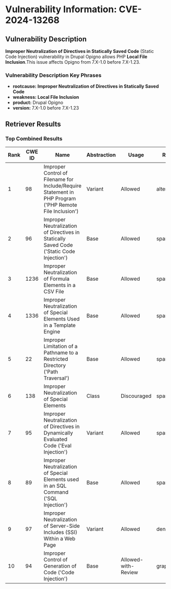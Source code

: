 # Vulnerability Information: CVE-2024-13268

## Vulnerability Description
**Improper Neutralization of Directives in Statically Saved Code** (Static Code Injection) vulnerability in Drupal Opigno allows PHP **Local File Inclusion**.This issue affects Opigno from 7.X-1.0 before 7.X-1.23.

### Vulnerability Description Key Phrases
- **rootcause:** **Improper Neutralization of Directives in Statically Saved Code**
- **weakness:** **Local File Inclusion**
- **product:** Drupal Opigno
- **version:** 7.X-1.0 before 7.X-1.23

## Retriever Results

### Top Combined Results

| Rank | CWE ID | Name | Abstraction | Usage  | Retrievers | Individual Scores |
|------|--------|------|-------------|-------|------------|-------------------|
| 1 | 98 | Improper Control of Filename for Include/Require Statement in PHP Program ('PHP Remote File Inclusion') | Variant | Allowed | alternate_terms | 1.000 |
| 2 | 96 | Improper Neutralization of Directives in Statically Saved Code ('Static Code Injection') | Base | Allowed | sparse | 0.247 |
| 3 | 1236 | Improper Neutralization of Formula Elements in a CSV File | Base | Allowed | sparse | 0.195 |
| 4 | 1336 | Improper Neutralization of Special Elements Used in a Template Engine | Base | Allowed | sparse | 0.184 |
| 5 | 22 | Improper Limitation of a Pathname to a Restricted Directory ('Path Traversal') | Base | Allowed | sparse | 0.183 |
| 6 | 138 | Improper Neutralization of Special Elements | Class | Discouraged | sparse | 0.170 |
| 7 | 95 | Improper Neutralization of Directives in Dynamically Evaluated Code ('Eval Injection') | Variant | Allowed | sparse | 0.170 |
| 8 | 89 | Improper Neutralization of Special Elements used in an SQL Command ('SQL Injection') | Base | Allowed | sparse | 0.169 |
| 9 | 97 | Improper Neutralization of Server-Side Includes (SSI) Within a Web Page | Variant | Allowed | dense | 0.559 |
| 10 | 94 | Improper Control of Generation of Code ('Code Injection') | Base | Allowed-with-Review | graph | 0.003 |

